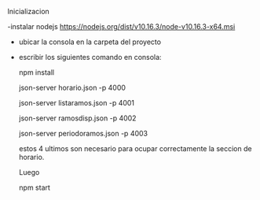 Inicializacion

-instalar nodejs https://nodejs.org/dist/v10.16.3/node-v10.16.3-x64.msi

- ubicar la consola en la carpeta del proyecto

- escribir los siguientes comando en consola:

  npm install
  
  json-server horario.json -p 4000
  
  json-server listaramos.json -p 4001
  
  json-server ramosdisp.json -p 4002
  
  json-server periodoramos.json -p 4003

  estos 4 ultimos son necesario para ocupar correctamente la seccion de horario.
  
  Luego 
  
  npm start

